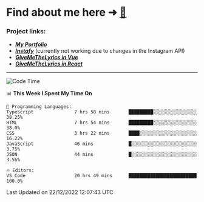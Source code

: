 # Find about me here ➜ [🧑](https://pauabella.dev)

### Project links:
- ***[My Portfolio](https://pauabella.dev)***
- ***[Instafy](https://instafy.me)*** (currently not working due to changes in the Instagram API)
- ***[GiveMeTheLyrics in Vue](https://lyrics.pauabella.dev)***
- ***[GiveMeTheLyrics in React](https://pauabella.dev/GiveMeTheLyrics)***

---
<!--START_SECTION:waka-->
![Code Time](http://img.shields.io/badge/Code%20Time-1%2C753%20hrs%2055%20mins-blue)

📊 **This Week I Spent My Time On** 

```text
💬 Programming Languages: 
TypeScript               7 hrs 58 mins       █████████░░░░░░░░░░░░░░░░   38.25% 
HTML                     7 hrs 54 mins       █████████░░░░░░░░░░░░░░░░   38.0% 
CSS                      3 hrs 22 mins       ████░░░░░░░░░░░░░░░░░░░░░   16.22% 
JavaScript               46 mins             █░░░░░░░░░░░░░░░░░░░░░░░░   3.75% 
JSON                     44 mins             █░░░░░░░░░░░░░░░░░░░░░░░░   3.56%

🔥 Editors: 
VS Code                  20 hrs 49 mins      █████████████████████████   100.0%

```


 Last Updated on 22/12/2022 12:07:43 UTC
<!--END_SECTION:waka-->
